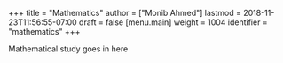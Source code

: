 +++
title = "Mathematics"
author = ["Monib Ahmed"]
lastmod = 2018-11-23T11:56:55-07:00
draft = false
[menu.main]
  weight = 1004
  identifier = "mathematics"
+++

Mathematical study goes in here
